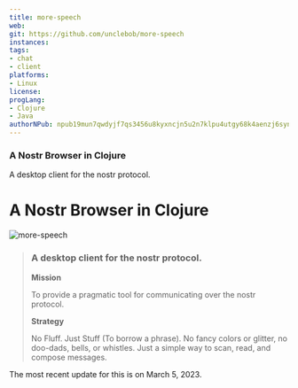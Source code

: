 ```yaml
---
title: more-speech
web: 
git: https://github.com/unclebob/more-speech
instances:
tags:
- chat
- client
platforms:
- Linux 
license: 
progLang:
- Clojure
- Java
authorNPub: npub19mun7qwdyjf7qs3456u8kyxncjn5u2n7klpu4utgy68k4aenzj6synjnft 
---
```


### A Nostr Browser in Clojure

A desktop client for the nostr protocol.

# A Nostr Browser in Clojure

![more-speech](/images/more-speech.png)

> ### A desktop client for the nostr protocol.
>
> **Mission**
>
> To provide a pragmatic tool for communicating over the nostr protocol.
>
> **Strategy**
>
> No Fluff. Just Stuff (To borrow a phrase). No fancy colors or glitter, no doo-dads, bells, or whistles. Just a simple way to scan, read, and compose messages.

The most recent update for this is on March 5, 2023.

